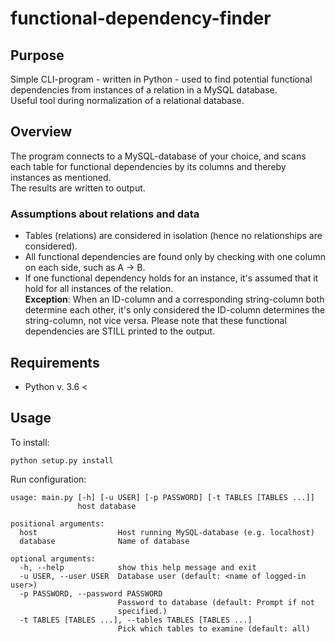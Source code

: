 # functional-dependency-finder
## Purpose
Simple CLI-program - written in Python - used to find potential functional dependencies from instances of a relation in a MySQL database.  
Useful tool during normalization of a relational database.

## Overview
The program connects to a MySQL-database of your choice, and scans each table for functional dependencies by its columns and thereby instances as mentioned.  
The results are written to output.

### Assumptions about relations and data
* Tables (relations) are considered in isolation (hence no relationships are considered).
* All functional dependencies are found only by checking with one column on each side, such as A -> B.
* If one functional dependency holds for an instance, it's assumed that it hold for all instances of the relation.  
**Exception**: When an ID-column and a corresponding string-column both determine each other, it's only considered the ID-column determines the string-column, not vice versa. Please note that these functional dependencies are STILL printed to the output.

## Requirements
* Python v. 3.6 <

## Usage
To install:
```
python setup.py install
```

Run configuration:
```
usage: main.py [-h] [-u USER] [-p PASSWORD] [-t TABLES [TABLES ...]]
               host database

positional arguments:
  host                  Host running MySQL-database (e.g. localhost)
  database              Name of database

optional arguments:
  -h, --help            show this help message and exit
  -u USER, --user USER  Database user (default: <name of logged-in user>)
  -p PASSWORD, --password PASSWORD
                        Password to database (default: Prompt if not
                        specified.)
  -t TABLES [TABLES ...], --tables TABLES [TABLES ...]
                        Pick which tables to examine (default: all)
```
